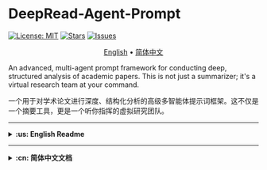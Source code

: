 # DeepRead-Agent-Prompt

[![License: MIT](https://img.shields.io/badge/License-MIT-yellow.svg)](https://opensource.org/licenses/MIT)
[![Stars](https://img.shields.io/github/stars/li4oya/DeepRead-Agent-Prompt?style=social)](https://github.com/li4oya/DeepRead-Agent-Prompt/stargazers)
[![Issues](https://img.shields.io/github/issues/li4oya/DeepRead-Agent-Prompt)](https://github.com/li4oya/DeepRead-Agent-Prompt/issues)

<p align="center">
  <a href="#-about-the-project">English</a> •
  <a href="#-关于项目">简体中文</a>
</p>

An advanced, multi-agent prompt framework for conducting deep, structured analysis of academic papers. This is not just a summarizer; it's a virtual research team at your command.

一个用于对学术论文进行深度、结构化分析的高级多智能体提示词框架。这不仅是一个摘要工具，更是一个听你指挥的虚拟研究团队。

---

<details>
<summary><strong>:us: English Readme</strong></summary>

## 🚀 About The Project

In the age of information overload, researchers and students are drowning in papers. Traditional "summarize this" prompts provide a superficial overview at best. They often miss the nuances of the methodology, the context of the research, and the true significance of the experimental results.

**DeepRead-Agent-Prompt** solves this problem by simulating a collaborative team of AI specialists. Each "agent" has a distinct role—from identifying core concepts to meticulously dissecting the methodology and experimental design. The result is a comprehensive, multi-faceted analysis that mirrors the depth you'd expect from a human expert group.

### ✨ Key Features

*   **🧠 Multi-Agent Simulation**: Deploys five specialized AI agents for a holistic analysis.
*   **🔬 In-Depth Methodological Breakdown**: Goes far beyond summarization to provide a step-by-step deconstruction of the paper's technical approach.
*   **📊 Structured Experimental Analysis**: Presents experimental results in a clear "Reason - Result - Figure" format for easy digestion.
*   **🧩 Context-Aware**: Analyzes the paper's background, core scientific questions, and its place within the broader research landscape.
*   **🤖 Model Agnostic**: Designed to work with any powerful Large Language Model (e.g., GPT-4o, Claude 3 Opus, Gemini 1.5).
*   **📖 Open & Transparent**: The entire prompt is open-source, allowing for community verification, customization, and improvement.

## 🤖 The Core Prompt

This is the engine that drives the analysis. It's designed to be a single, powerful prompt that you provide to your chosen LLM.

<details>
<summary><strong>Click to view the full Multi-Agent Prompt</strong></summary>

```
Task: In-depth Collaborative Analysis of an Academic Paper
Role Definitions
You will act as a Project Coordinator, responsible for dispatching five AI agents with different specialized abilities to collaboratively complete a comprehensive, in-depth analysis of a research paper. These five agents are:

1. Academic Keyword Extraction Expert
Responsibilities: Identify and extract the 3-5 most central academic domain keywords from the paper's content.

Key Focus: Ensure the accuracy and representativeness of the keywords by synthesizing information from the abstract, main text, and figures.

2. Research Background Analysis Expert
Responsibilities: Conduct a comprehensive analysis of the paper's research background and related work.

Key Focus:

Summarize the current state of the art, challenges, and development trends in the paper's field.

List and analyze related research works, including significant pioneering studies and the latest advancements.

Elucidate the importance, necessity, and innovative contributions of the current study.

Reference the introduction section and relevant data figures.

3. Problem Identification Expert
Responsibilities: Precisely identify and articulate the core scientific problem addressed in the paper.

Key Focus:

Clearly define the core problem the paper aims to solve.

Analyze the significance and research value of this problem.

Identify the limitations and shortcomings of existing methods.

Enhance understanding by referencing illustrative diagrams or comparative figures related to the problem.

4. Methodology Design Analysis Expert
Responsibilities: Provide a deep, step-by-step, multi-level analysis of the methodology proposed in the paper.

Detailed Work Requirements:

4.1 Overall Methodological Architecture Analysis
Overall Design Philosophy: Explain the core idea and design philosophy of the method.

Architectural Component Diagram: Based on the system architecture diagram, detail the functional role of each module.

Data Flow Analysis: Trace the path and transformation of data throughout the entire system.

Differentiation from Existing Methods: Highlight the innovative architectural features of this method.

4.2 Step-by-Step Breakdown of Key Procedures
Provide an in-depth analysis for each key step of the methodology:

Step X: [Step Name]

Objective and Role: What specific problem does this step address, and what is its function within the overall method?

Input-Output Definition: Clearly define the input data format and the resulting output of this step.

Core Algorithmic Mechanism:

Describe the working principle of the algorithm in detail.

Explain the meaning and computational logic of key mathematical formulas.

Analyze the time/space complexity of the algorithm (if mentioned).

Technical Implementation Details:

The specific computational process and processing steps.

The rationale behind key parameter settings and their impact.

Any special data processing techniques or optimization strategies.

Innovation Identification: How does this step improve upon traditional methods?

Corresponding Figure/Table Reference: Clearly cite relevant algorithm flowcharts, formula images, or illustrative diagrams.

4.3 In-depth Interpretation of Key Technologies
Core Algorithm Deep Dive:

The mathematical foundation and theoretical basis of the algorithm.

Analysis of theoretical properties such as convergence, stability, etc.

The scope of applicability and limitations of the algorithm.

Key Data Structures: Important data representation methods and storage strategies.

Optimization Strategy Analysis: Techniques for performance improvement, computational acceleration, etc.

Robustness Design: Mechanisms for handling edge cases and abnormal data.

4.4 Method Integration and Synergy
Inter-Module Interaction: The collaboration mechanisms between different components.

End-to-End Pipeline: The complete processing chain from raw input to final output.

Key Decision Points: Important branches and logical judgments during the method's execution.

5. Experiment Analysis Expert
Responsibilities: Systematically evaluate the paper's experimental design and results analysis.

Key Focus:

Describe the experimental setup in detail (datasets, evaluation metrics, baseline methods, hardware configuration, etc.).

Analyze each experiment in a standardized format, specifically including:

Rationale for Experimental Design: Explain why this experiment was designed and what hypothesis it aims to validate.

Experimental Results: Describe the quantitative and qualitative results in detail.

Corresponding Figures/Tables: Clearly identify the specific figure or table numbers and their content that support the experimental results.

Evaluate the sufficiency, scientific rigor, and persuasiveness of the experiments.

Input Materials
You will receive the following complete paper materials:

Paper Abstract: A summary of the core content.

Paper Main Text: The full text, thoroughly cleaned and pre-processed.

List of Image Resources: High-resolution image paths for each page of the paper, including figures, tables, formulas, algorithm flowcharts, and system architecture diagrams.

Execution Flow
Phase One: Task Distribution and Guidance
Distribute the paper materials (abstract, main text, image resources) to all five specialized agents.

Provide targeted instructions for each agent:

Guide the Keyword Extraction Expert to distill precise keywords using multi-dimensional information.

Guide the Research Background Analysis Expert to deeply investigate related work and the current state of the art.

Guide the Problem Identification Expert to accurately pinpoint the core problem and its significance.

Critically guide the Methodology Design Analysis Expert to leverage image resources for understanding complex technical details and to perform a step-by-step deep dive according to the detailed requirements in sections 4.1-4.4.

Critically guide the Experiment Analysis Expert to analyze the complete logic of each experiment following the standardized format.

Phase Two: Coordination and Integration
Collect and integrate the professional analysis results from all agents to form a structured, comprehensive report.

Final Deliverable
Generate a clearly structured and detailed comprehensive analysis report, strictly organized into the following five sections:

1. Core Keywords
3-5 of the most representative academic keywords.

A brief explanation for each keyword.

2. Research Background and Related Work
Current state and development trends of the research field.

A list of related research works and an analysis of their contributions.

The innovation and importance of the present study.

3. Core Scientific Problem
A clear definition of the problem to be solved.

The importance and challenges of the problem.

The limitations of existing methods.

4. Methodology Design Explained
4.1 Overall Methodological Architecture
Overall Design Philosophy: ...

Analysis of Architectural Components: (Reference Figure X)...

Data Flow: ...

Innovative Architectural Features: ...

4.2 Detailed Analysis of Key Steps
Step 1: [Specific Step Name]

Objective and Role: ...

Input and Output: ...

Core Algorithmic Mechanism:

Working Principle: ...

Interpretation of Mathematical Formulas: ...

Complexity Analysis: ...

Technical Implementation Details:

Specific Computational Process: ...

Parameter Settings: ...

Optimization Strategies: ...

Innovation: ...

Corresponding Figure/Table: Figure X shows...

[Repeat the above format for each key step]

4.3 In-depth Analysis of Core Technologies
4.3.1 Disciplinary Affiliation and Theoretical Foundations
Primary Academic Field: Clearly identify the core discipline to which the paper's method belongs (e.g., Machine Learning, Computer Vision, Natural Language Processing, Signal Processing, Statistics, Mathematical Optimization, Control Theory).

Interdisciplinary Identification: Identify any cross-disciplinary theories involved (e.g., Cognitive Science, Neuroscience, Information Theory, Graph Theory, Game Theory).

Theoretical Lineage:

Mathematical Foundations: Relevant theories from probability, linear algebra, calculus, statistics, topology, etc.

Algorithmic Theory: The theoretical origins of the employed algorithms (e.g., Deep Learning, Reinforcement Learning, Evolutionary Algorithms, Graph Algorithms, Optimization Theory).

Domain-Specific Theory: The core theoretical frameworks and fundamental assumptions of the professional field.

Methodological Genealogy: The method's position in the developmental history of its discipline, its evolutionary relationships, and its theoretical heritage.

4.3.2 Core Algorithm Deep Dive
The mathematical foundation and theoretical basis of the algorithm.

Analysis of theoretical properties such as convergence, stability, etc.

The scope of applicability and limitations of the algorithm.

4.3.3 Key Data Structures and Representations
Important data representation methods and storage strategies.

The theoretical advantages and computational efficiency of the chosen data structures.

4.3.4 Optimization Strategy Analysis
Techniques for performance improvement, computational acceleration, etc.

The theoretical basis and applicable conditions for the optimization strategies.

4.3.5 Robustness Design
Mechanisms for handling edge cases and abnormal data.

The theoretical basis and implementation methods for ensuring stability.

4.4 Method Integration Analysis
Module-Synergy Mechanism: ...

End-to-End Processing Pipeline: ...

Key Decision Logic: ...

5. Experiment Analysis
5.1 Experimental Setup
Dataset Description

Explanation of Evaluation Metrics

Introduction of Baseline Methods

Experimental Platform and Parameter Configuration

5.2 Detailed Experimental Analysis
For each experiment, analyze according to the following three dimensions:

Experiment X: [Experiment Name]

Rationale for Experimental Design: What hypothesis or question is this experiment designed to validate or answer?

Experimental Results: Detailed quantitative data and qualitative analysis.

Corresponding Figure/Table: Clearly label the figure/table number (e.g., Figure X, Table Y) that supports this result.

Quality Requirements
Professionalism: Ensure each section is completed by the corresponding domain expert.

Completeness: Make full use of the provided text and image information.

Accuracy: Pay special attention to the technical details in the methodology and experiment sections.

Depth: The methodology section must provide a step-by-step, in-depth technical analysis.

Standardization: The experiment analysis section must strictly follow the "Rationale-Results-Figure/Table" three-part structure.

Coherence: The report must be clearly structured with a logical flow.

Figure-Text Correlation: Ensure every technical point is clearly supported by and cites a relevant figure or table.

Please begin the in-depth collaborative analysis of the academic paper according to the requirements above.
```

</details>

## 🛠️ How to Use

1.  **Copy the Prompt**: Copy the entire core prompt from the section above.
2.  **Prepare Your Materials**:
    *   Convert your target paper (e.g., a PDF) into plain text.
    *   (Optional but Recommended) Note down critical diagrams or formulas with their figure numbers.
3.  **Engage the LLM**:
    *   Open a session with a powerful LLM (e.g., GPT-4o).
    *   Paste the **DeepRead-Agent-Prompt** as your first message.
    *   In the next message, provide the paper's text and any image information.
4.  **Receive the Analysis**: The LLM will generate a detailed, structured report.

## 💡 Example Output

Here is a condensed example of the output for the paper *"Respond to Change With Constancy: Instruction-Tuning With LLM for Non-I.I.D. Network Traffic Classification"*.

<details>
<summary><strong>Click to view example analysis</strong></summary>

Here is a comprehensive, in-depth analysis of the research paper, structured as a collaborative report from five specialized AI agents.

1. Core Keywords
Encrypted Traffic Classification: This is the primary task domain. The paper focuses on identifying the category (e.g., application, service, malware) of network traffic even when its content is encrypted and unreadable .

Out-of-Distribution (O.O.D.) Generalization: This is the core challenge the paper addresses. It refers to a model's ability to maintain high performance on test data that follows a different statistical distribution from the training data, a common issue in real-world networks due to factors like application updates and time shifts .

Large Language Models (LLMs): This is the core technology leveraged. The paper adapts the powerful generalization and reasoning capabilities of LLMs, which are typically used for text, to the non-textual domain of network traffic analysis .

Instruction Tuning: This is the key methodological paradigm. Instead of full-scale retraining, the paper uses a lightweight, two-stage tuning process where the LLM is guided with specific instructions to learn traffic graph structures and then adapt to the classification task, enhancing efficiency and O.O.D. performance .

2. Research Background and Related Work
Current State and Development Trends:
The field of network traffic classification is crucial for cybersecurity and network management . However, the widespread adoption of encryption has rendered traditional methods like deep packet inspection (DPI) obsolete . In response, research has shifted towards machine learning-based approaches that analyze content-agnostic data. These are broadly categorized into:

Statistical Feature-based Methods: Using classical machine learning on hand-crafted statistical features (e.g., packet sizes, timings) .

Deep Learning-based Methods: Using neural networks to automatically learn features from raw packet data or sequences .

Pre-training Methods: Applying models like BERT (e.g., ET-BERT) to traffic data to learn general representations, which has shown improved generalization .

Related Research Works and Analysis:
The paper situates its work in the context of several key advancements. Studies like FS-Net and Deeppacket pioneered the use of deep learning on raw traffic sequences. More recent works such as ET-BERT have demonstrated the power of pre-training transformers for this task, achieving strong generalization. Concurrently, methods like GraphDApp and the research on FRG features have highlighted the importance of modeling multi-flow interactions using graph structures to capture more robust patterns.

Innovation and Importance of the Present Study:
The primary innovation of this paper is the novel integration of Large Language Models (LLMs) with a graph-based traffic representation through a self-supervised instruction tuning paradigm. While previous works have struggled with the Independent and Identically Distributed (I.I.D.) assumption , their performance degrades significantly under real-world Out-of-Distribution (O.O.D.) conditions where traffic patterns constantly shift . This study addresses this critical gap by:

Focusing explicitly on O.O.D. generalization, a more realistic and challenging problem.

Leveraging the emergent reasoning and generalization capabilities of LLMs, which have been largely unexplored for this specific problem .

Proposing an efficient instruction-tuning framework (ETooL) that avoids costly retraining, a major limitation of traditional O.O.D. solutions .

Introducing NETD, the first traffic dataset designed specifically to support research on dynamic and controllable distributional shifts .

3. Core Scientific Problem
Problem Definition:
The core scientific problem is the significant performance degradation of encrypted traffic classification models when faced with Out-of-Distribution (O.O.D.) data. This occurs when the statistical distribution of the network traffic changes between the training phase and the deployment (testing) phase, a phenomenon known as "distribution drift" .

Importance and Challenges:
In real-world network environments, distribution drift is inevitable and frequent, caused by factors such as:

Application version updates .

Changes in user behavior over time .

Evolution of network infrastructure and protocols.
This makes models trained under the conventional I.I.D. assumption fragile and unreliable in practice . The challenge is to build a classifier that is robust to these changes and can generalize its knowledge to new, unseen traffic patterns without needing constant access to new labeled data.

Limitations of Existing Methods:
Existing approaches are inadequate for two main reasons :

Feature Instability: Features extracted from single packets or single flows are often not stable enough to withstand distributional shifts .

Insufficient Generalization: Models are typically designed to minimize empirical error on the training distribution and fail to generalize when this distribution changes. The common solution—periodically retraining the model on newly labeled data—is expensive, time-consuming, and labor-intensive, as illustrated in Figure 1(a) .

Figure 1 from the paper starkly contrasts the traditional, reactive "Re-Label, Re-Train" cycle with the proposed proactive "Instruction-Tuning" approach, which aims for inherent generalization.

4. Methodology Design Explained
4.1 Overall Methodological Architecture
Overall Design Philosophy:
The core idea of the ETooL framework is to "Respond to Change With Constancy" . It achieves this by learning robust, generic interaction patterns from multi-flow traffic structures and aligning this structural knowledge with the powerful generalization capabilities of an LLM. Instead of learning brittle single-flow patterns, it learns the underlying "grammar" of flow interactions, which is more stable across distributions. The model is then adapted to specific tasks via lightweight instruction tuning, avoiding costly retraining.

Analysis of Architectural Components (Reference Figure 2):
The ETooL framework, shown in Figure 2, consists of three core, sequential components:

Traffic2Graph: This initial module preprocesses raw traffic (PCAP traces) into a structured graph representation. It acts as the "eyes" of the system, transforming unstructured network data into a format that captures multi-flow relationships .

Graph Structural Instruction Tuning: This is the first tuning phase. Its purpose is to teach the LLM to understand the "language" of traffic graphs. It aligns the graph's structural information with the LLM's natural language space using a self-supervised task, injecting domain knowledge without requiring classification labels .

Traffic-Task Instruction Tuning: This is the second and final tuning phase. It adapts the structurally-aware LLM to the specific downstream task of traffic classification. It fine-tunes the model to map the learned graph representations to the correct traffic categories .

Data Flow:
Raw PCAP traffic is first split into session flows. The Traffic2Graph module extracts features (datagrams, packet sizes) and constructs a Traffic Relation Graph (TRG). This graph, along with natural language instructions, is fed into the first tuning stage, Graph Structural Instruction Tuning, which aligns the graph and text modalities. The resulting model, now possessing an understanding of traffic structure, proceeds to the Traffic-Task Instruction Tuning stage. Here, it is fine-tuned on labeled data to perform the final classification task. During inference, the model takes a traffic graph and outputs a classification label.

Innovative Architectural Features:
The key innovation is the two-stage, parameter-frozen instruction tuning process. Unlike traditional fine-tuning, the vast majority of the LLM's parameters remain frozen. Only a small, lightweight projection layer is trained . This makes the process highly efficient and prevents the catastrophic forgetting of knowledge learned during pre-training, which is crucial for generalization.

4.2 Detailed Analysis of Key Steps
Step 1: Traffic2Graph Construction

Objective and Role: To create a discriminative and robust traffic representation by modeling the interaction patterns between multiple network flows. This step transforms raw traffic into a Traffic Relation Graph (TRG) that is less susceptible to single-flow variations and distribution shifts .

Input and Output:

Input: A sequence of network flows from a raw PCAP trace .

Output: A traffic relation graph G=(V,E), where nodes V represent individual flows and edges E represent their relationships .

Core Algorithmic Mechanism:

Working Principle: The process has two sub-steps:

Flow Extractor: For each flow, it extracts key features: the first 128 bytes of the datagram sequence and the directed packet size sequence (+ for client-to-server, - for server-to-client) .

Flow2Graph: It constructs the graph based on two types of relationships between flows: bursting (flows established within a small time threshold, γ) and adjacency (connecting consecutive BURST structures) .

Technical Implementation Details: The construction process is detailed in Algorithm 1 . Flows are first sorted by their start time. They are then grouped into BURSTs if their start times are within the threshold γ. Edges are created between concurrent flows within the same BURST (burst edges) and between the last flow of one BURST and the first/last flows of the next (adjacency edges) .

Innovation: This step moves beyond single-flow analysis to explicitly model multi-flow collaborations (BURSTs), capturing a higher-level, more stable representation of application behavior.

Corresponding Figure/Table: Figure 2 (left panel) illustrates the entire Traffic2Graph process, from PCAP to the final graph. Algorithm 1 provides the precise construction logic.

Step 2: Graph Structural Instruction Tuning

Objective and Role: To enable the LLM to understand and interpret the traffic graph structure created in Step 1. This self-supervised phase injects essential domain knowledge about traffic flow topology into the LLM before it attempts any classification task .

Input and Output:

Input: The unlabeled TRG and the raw flow features associated with its nodes.

Output: An LLM whose representations are aligned with the traffic graph's structural information.

Core Algorithmic Mechanism:

Working Principle: This step uses a specially designed self-supervised task called BURST Graph Matching . The model is given a traffic graph structure and a disordered set of the corresponding flow features. Its task is to reorder the features correctly by understanding the topological relationships between the graph nodes .

Interpretation of Mathematical Formulas: Before the matching task, a Traffic Graph Encoding Alignment module aligns the representations from a graph encoder (H) and a flow feature encoder (N) using contrastive learning. Formulas (3) and (4) define the cross-entropy loss function used to pull the representations of matching graph structures and flow features together in the embedding space.

Technical Implementation Details: The parameters of the LLM and the graph encoder are kept frozen. Only a lightweight projection layer is trained to map the graph encodings into the LLM's input space . This makes the tuning process extremely efficient in terms of computation and memory.

Innovation: This is a novel application of self-supervised instruction tuning to the network traffic domain. It cleverly forces the LLM to learn the structural semantics of traffic graphs without needing any expensive labeled data.

Corresponding Figure/Table: Figure 2 (middle panel) provides a high-level illustration of this stage, showing the graph structure and flow features being fed to ETooL for the BURST Graph Matching task.

Step 3: Traffic-Task Instruction Tuning

Objective and Role: To adapt the structurally-aware LLM from Step 2 to the final, supervised task of out-of-distribution encrypted traffic classification .

Input and Output:

Input: Labeled training data, consisting of traffic graphs (X) and their corresponding class labels (y) .

Output: The final ETooL model, fine-tuned to predict traffic labels.

Core Algorithmic Mechanism:

Working Principle: The model is fine-tuned using a standard supervised learning objective (e.g., cross-entropy loss). The instruction template now includes the traffic graph information and a prompt asking for the traffic category.

Interpretation of Mathematical Formulas: Formula (5), y=ETooL(X∣(θ;ϕ)), represents the final inference process where the model predicts the label y given the input traffic graph X and its tuned parameters .

Technical Implementation Details: Crucially, this phase also keeps the full LLM backbone and the graph encoder frozen. It only updates the structure-aware projector inherited from Step 2 and a new, lightweight task-specific classification head . This maintains the efficiency and generalization benefits.

Innovation: The continued use of a parameter-efficient tuning strategy for the downstream task ensures that the model adapts to the new task without compromising the robust, general knowledge learned in the previous stages.

Corresponding Figure/Table: Figure 2 (right panel) depicts this final tuning stage, where the model learns from source distribution data and is then used for inference on data with distribution shifts (e.g., version or time shifts).

4.3 In-depth Analysis of Core Technologies
4.3.1 Disciplinary Affiliation and Theoretical Foundations

Primary Academic Field: Machine Learning, specifically Deep Learning for Network Security.

Interdisciplinary Identification: The methodology integrates concepts from Natural Language Processing (Large Language Models, Instruction Tuning), Graph Theory (Graph Neural Networks, graph construction), and Computer Networks (traffic analysis).

Theoretical Lineage:

Mathematical Foundations: The work relies on principles from linear algebra (vector representations), probability and statistics (distribution shift), and optimization (gradient descent for tuning).

Algorithmic Theory: The core is built upon the Transformer architecture (the foundation of LLMs and ET-BERT), Graph Neural Networks (for encoding graph structures), and Contrastive Learning (for multi-modal alignment).

Methodological Genealogy: ETooL evolves from the lineage of pre-training models like BERT. It represents a shift from general pre-training on token sequences (like ET-BERT) to a more sophisticated, structured, and efficient adaptation method (instruction tuning) that explicitly incorporates domain-specific structural knowledge (traffic graphs).

4.3.2-4.3.5 Core Technologies Deep Dive

Core Algorithm (Instruction Tuning on LLM): The use of Vicuna-7B-v1.5 , an advanced LLM, provides powerful baseline capabilities in pattern recognition and reasoning. The core innovation, parameter-efficient instruction tuning, is critical. By freezing the majority of parameters, it prevents "catastrophic forgetting" and allows the model to leverage its vast pre-trained knowledge to generalize to the new, non-textual traffic domain. This is theoretically more robust against overfitting on small datasets compared to full fine-tuning.

Key Data Structures (Traffic Relation Graph): The TRG is a crucial data structure. By abstracting traffic into nodes (flows) and edges (temporal/concurrency relationships), it transforms a time-series problem into a structural one. This representation is inherently more robust to minor variations in packet timings or sizes within a single flow, as it emphasizes the higher-level interaction architecture.

Optimization Strategy (Two-Stage Parameter-Frozen Tuning): This strategy provides significant computational advantages. As shown in the efficiency experiments (RQ4), full-parameter tuning is infeasible due to memory constraints (OOM errors) . The freezing strategy reduces tunable parameters by over 50x, making the approach practical on modern hardware and drastically cutting training time .

Robustness Design: The model's robustness to O.O.D. scenarios is not an add-on but the central design goal. It is achieved by learning from the more invariant multi-flow interaction patterns captured in the TRG, rather than the more volatile single-flow features. The LLM's reasoning ability then allows it to infer these patterns even when the surface-level features have shifted.

4.4 Method Integration Analysis
Module-Synergy Mechanism: The three modules work in a tightly-coupled pipeline. Traffic2Graph provides the structured data. Graph Structural Tuning acts as a bridge, translating this structure into a format the LLM can comprehend. Traffic-Task Tuning then leverages this understanding for the final objective. The synergy is critical: without the graph representation, the LLM would lack robust input; without the structural tuning, the LLM wouldn't understand the graph's semantics.

End-to-End Processing Pipeline: From a raw PCAP file, the system automatically extracts flows, builds a graph, aligns representations, and performs classification, forming a complete end-to-end pipeline for traffic analysis.

Key Decision Logic: The core "decision" is made during the BURST Graph Matching task, where the model is forced to correlate structural topology with flow features. This foundational understanding enables it to make more robust classification decisions later, even under distribution shift.

5. Experiment Analysis
5.1 Experimental Setup
Dataset Description: The experiments use multiple datasets to ensure a comprehensive evaluation:

APP53 [41]: Used for both I.I.D. and O.O.D. scenarios. The O.O.D. settings involve classifying across different application versions (EAC⇒V) and different time periods (EAC⇒T) .

ISCX-Botnet [27]: Used for a challenging O.O.D. malicious traffic classification task, where the test set contains botnet types not seen during training (MSC⇒T) .

NETD: A novel dataset constructed by the authors to test generalization under dynamically adjustable and controllable distribution shifts .

Explanation of Evaluation Metrics: Standard classification metrics are used: Accuracy, Precision (PR), Recall (RC), and F1-Score (F1). The Macro Average is used for multi-class tasks to prevent bias from class imbalance .

Introduction of Baseline Methods: A comprehensive set of 7 state-of-the-art methods are used for comparison, spanning statistical (AppScanner, CUMUL), deep learning (DF, FS-Net, GraphDApp), and pre-training (PERT, ET-BERT) approaches .

Experimental Platform and Parameter Configuration: The model is based on Vicuna-7B-v1.5 and trained on NVIDIA Tesla A800 GPUs (80 GB). Key hyperparameters include a learning rate of 2×10 
−3
  and a BURST time threshold of 1s .

5.2 Detailed Experimental Analysis
Experiment 1: Overall Performance Comparison (RQ1)

Rationale for Experimental Design: To answer the primary research question: How does ETooL perform against state-of-the-art methods in both standard I.I.D. (supervised) and more realistic O.O.D. (zero-shot) traffic classification settings?

Experimental Results: ETooL consistently and significantly outperforms all baseline methods across all tasks.

I.I.D. Scenarios: On APP53, ETooL achieves F1 scores of 93.19% and 92.11%, representing improvements of 6.62% and 4.19% over the best baseline (ET-BERT) . This shows its superior feature learning even in ideal conditions.

O.O.D. Scenarios: The superiority is even more pronounced here. On the APP53 time-shift task, the F1-score of a strong baseline like ET-BERT drops from 86.57% to 56.71%. In contrast, ETooL's score only drops from 93.19% to 74.88%, demonstrating far greater robustness . On the challenging ISCX-Botnet task, ETooL achieves a 95.03% F1 score, a 9.16% improvement over the best baseline .

Corresponding Figure/Table: Table IV details the performance on all APP53 tasks. Table V details the performance on the ISCX-Botnet tasks.

Experiment 2: Ablation Study (RQ2)

Rationale for Experimental Design: To dissect the ETooL framework and quantify the contribution of its individual components (input features, graph structure, LLM) to the overall performance.

Experimental Results: Every component is shown to be crucial.

Removing raw datagrams or packet lengths leads to performance drops of 4.02% and 2.44% in F1-score, respectively, showing both contribute but datagrams are more impactful .

Removing the Graph Structural Tuning phase causes the most catastrophic performance drop, with an average F1 reduction of 22.13%. This proves that teaching the LLM to understand the traffic graph is the most critical part of the methodology .

Replacing the LLM with a standard Graph Transformer (w/o Large Language Model) results in a 12.84% average F1 drop, highlighting that the LLM's inherent reasoning and generalization capabilities are vital for mitigating misclassification under distribution shifts .

Corresponding Figure/Table: Table VI presents the detailed results of the ablation study across five different tasks.

Experiment 3: Generalization Ability on Dynamic Datasets (RQ3)

Rationale for Experimental Design: To evaluate the model's robustness in a more controlled and challenging setting using the newly proposed NETD dataset, which allows for varying degrees and types of distribution shifts.

Experimental Results: ETooL demonstrates superior generalization across all four variants of the NETD dataset. While methods like ET-BERT perform comparably in the I.I.D. setting (the folded line), their performance drops significantly under the Non-I.I.D. conditions. ETooL consistently maintains the highest F1-score, proving its ability to handle both proportional and compositional data biases effectively .

Corresponding Figure/Table: Figure 4 visually compares the performance of all methods on the four NETD datasets, clearly showing ETooL's superior and more stable performance in O.O.D. scenarios.

Experiment 4: Model Efficiency Study (RQ4)

Rationale for Experimental Design: To assess the practicality of the proposed instruction tuning framework in terms of training time, memory usage, and computational load.

Experimental Results: The parameter-freezing strategy is essential for efficiency. Attempting to tune all LLM parameters results in Out of Memory (OOM) errors. The proposed freeze-tuning approach reduces the number of trainable parameters by a factor of more than 50, enabling training on available hardware and significantly cutting down training time (e.g., from OOM to 1h 38min for the traffic task) . While inference latency is too high for real-time line-rate detection, it is practical for offline analysis or human-in-the-loop assisted decision-making .

Corresponding Figure/Table: Table VII provides a clear quantitative comparison of the "tuning" vs. "freeze" strategies across training time, tunable parameters, GPU memory, and FLOPS.

Experiment 5: Hyper-parameter Analysis (RQ5)

Rationale for Experimental Design: To investigate the sensitivity of the model's performance to key hyper-parameter choices, namely the BURST time threshold and the learning rate.

Experimental Results: The model's performance is sensitive to these parameters, but stable within a reasonable range. A BURST time threshold of approximately 1 second yields the best results, balancing the need to group related flows without incorrectly merging unrelated ones . The optimal learning rate was found to be 2×10 
−3
 , avoiding the instability of a high rate and the slow convergence of a low rate .

Corresponding Figure/Table: Figure 5 plots the F1-score against different values for the BURST Time Threshold (a) and Learning Rate (b), visually demonstrating the optimal ranges.

</details>

## 🤝 Contributing

Contributions are greatly appreciated. Please feel free to fork the repo, create a pull request, or open an issue.

## 🌟 Future Vision & The DeepRead Bot

The `DeepRead-Agent-Prompt` is a powerful foundation. The future vision is to evolve this into a more robust and accessible tool.

**For a more convenient, one-click experience, we are developing the DeepRead Bot.** This bot will offer features like direct PDF/URL upload, interactive analysis, and knowledge base integration.

Stay tuned for updates! Your support for this open-source project helps accelerate the development of these advanced features.

## 📜 License

Distributed under the MIT License. See `LICENSE` for more information.

## 📧 Contact

Project Link: [https://github.com/li4oya/DeepRead-Agent-Prompt](https://github.com/li4oya/DeepRead-Agent-Prompt)

</details>

---

<details>
<summary><strong>:cn: 简体中文文档</strong></summary>

## 🚀 关于项目

在信息爆炸的时代，研究人员和学生正被海量的论文所淹没。传统的“总结一下”这类提示词最多只能提供肤浅的概览，往往会忽略方法论的细微差别、研究的背景以及实验结果的真正意义。

**DeepRead-Agent-Prompt** 通过模拟一个由AI专家组成的协作团队来解决这个问题。每个“智能体”都有明确的分工——从识别核心概念到一丝不苟地剖析方法论和实验设计。最终产出的是一份全面、多维度的分析报告，其深度足以媲美人类专家团队的水平。

### ✨ 核心特性

*   **🧠 多智能体模拟**：调度五个专业的AI智能体，进行全面的协同分析。
*   **🔬 深度方法剖析**：远超普通摘要，对论文的技术方案进行逐步骤的解构。
*   **📊 结构化实验分析**：以清晰的“理由-结果-图表”格式呈现实验结果，易于理解。
*   **🧩 上下文感知**：分析论文的研究背景、核心科学问题及其在更广阔研究领域中的位置。
*   **🤖 模型无关**：旨在与任何强大的大型语言模型（如 GPT-4o, Claude 4, Gemini 2.5）协同工作。
*   **📖 开放透明**：整个提示词完全开源，允许社区验证、定制和改进。

## 🤖 核心提示词

这是驱动整个分析过程的引擎。它被设计成一个单一、强大的提示词，您可以直接提供给您选用的大语言模型。

<details>
<summary><strong>点击查看完整的多智能体提示词</strong></summary>

```
# 任务：学术论文深度协同分析
## 角色定义

你将扮演一个**项目协调员**的角色，负责调度五个具有不同专业能力的AI智能体来协同完成一项综合性的论文深度分析任务。这五个智能体分别是：

### 1. 学术关键词提取专家

- **职责**：从论文内容中识别并提取3-5个最核心的学术领域关键词
- **工作重点**：结合摘要、正文和图表内容，确保关键词的准确性和代表性

### 2. 研究背景分析专家

- **职责**：全面分析论文的研究背景和相关工作
- **工作重点**：
    - 总结论文所处领域的研究现状、面临的挑战和发展趋势
    - **列出并分析相关研究工作**，包括重要的先驱性研究和最新进展
    - 阐述本研究的重要性、必要性和创新性贡献
    - 参考引言部分和相关数据图表

### 3. 问题识别专家

- **职责**：精确识别和阐述论文的核心科学问题
- **工作重点**：
    - 清晰定义论文旨在解决的核心问题
    - 分析该问题的重要性和研究价值
    - 识别现有方法的局限性和不足
    - 结合问题示例图或对比图增强理解

### 4. 方法设计分析专家

- **职责**：深度解析论文提出的方法论，提供**逐步骤、多层次**的技术方案剖析
- **详细工作要求**：

#### 4.1 方法总体架构分析

- **整体设计理念**：阐述方法的核心思想和设计哲学
- **架构组件图解**：结合系统架构图，详细说明每个模块的功能定位
- **数据流向分析**：追踪数据在整个系统中的传递路径和变换过程
- **与现有方法的差异**：突出本方法的创新架构特点

#### 4.2 关键步骤逐一解析

**对方法的每个关键步骤进行深度剖析**：

**步骤X：[步骤名称]**

- **目标与作用**：该步骤要解决什么具体问题，在整体方法中的作用
- **输入输出定义**：明确该步骤的输入数据格式和输出结果
- **核心算法机制**：
    - 详细描述算法的工作原理
    - 解释关键数学公式的含义和计算逻辑
    - 分析算法的时间/空间复杂度（如果提及）
- **技术实现细节**：
    - 具体的计算流程和处理步骤
    - 关键参数的设置依据和影响
    - 特殊的数据处理技巧或优化策略
- **创新点识别**：该步骤相比传统方法的改进之处
- **对应图表引用**：明确指出相关的算法流程图、公式图片或示例图

#### 4.3 关键技术深度解读

- **核心算法详解**：
    - 算法的数学基础和理论依据
    - 算法收敛性、稳定性等理论性质分析
    - 算法的适用范围和局限性
- **关键数据结构**：重要的数据表示方法和存储策略
- **优化策略分析**：性能提升、计算加速等优化手段
- **鲁棒性设计**：处理边界情况和异常数据的机制

#### 4.4 方法集成与协同

- **模块间交互**：不同组件之间的协作机制
- **端到端流程**：从原始输入到最终输出的完整处理链路
- **关键决策点**：方法执行过程中的重要分支和判断逻辑

### 5. 实验分析专家

- **职责**：系统性评估论文的实验设计和结果分析
- **工作重点**：
    - 详细描述**实验环境设置**（数据集、评估指标、基线方法、硬件配置等）
    - **按照规范化格式分析每个实验**，具体包括：
        - **实验设计的理由**：解释为什么要设计这个实验，要验证什么假设
        - **实验结果**：详细描述实验的定量和定性结果
        - **对应图表**：明确指出支撑该实验结果的具体图表编号和内容
    - 评估实验的充分性、科学性和说服力

## 输入材料

你将接收以下完整的论文材料：

- **论文摘要**：核心内容概述
- **论文正文**：经过深度清洗和预处理的全文文本
- **图片资源列表**：包含论文每一页的高清图片路径，涵盖图表、公式、算法流程图和系统架构图

## 执行流程

### 阶段一：任务分发与指导

1. 将论文材料（摘要、正文、图片资源）分发给所有五个专业智能体
2. 为每个智能体提供针对性的工作指导：
    - 指导**关键词提取专家**结合多维度信息提炼精准关键词
    - 指导**研究背景分析专家**深入挖掘相关工作和研究现状
    - 指导**问题识别专家**准确定位核心问题及其重要性
    - 重点指导**方法设计分析专家**利用图片资源理解复杂技术细节，按照4.1-4.4的详细要求进行逐步骤深度解析
    - 重点指导**实验分析专家**按照标准化格式解析每个实验的完整逻辑

### 阶段二：协调与整合

收集并整合所有智能体的专业分析结果，形成结构化的综合报告

## 最终交付物

生成一份**结构清晰、内容详实**的综合分析报告，严格按照以下五个部分组织：

### 1. 核心关键词

- 3-5个最具代表性的学术关键词
- 每个关键词的简要说明

### 2. 研究背景与相关工作

- 研究领域现状和发展趋势
- **相关研究工作列表及其贡献分析**
- 本研究的创新性和重要性

### 3. 核心科学问题

- 待解决问题的清晰定义
- 问题的重要性和挑战性
- 现有方法的局限性

### 4. 方法设计详解

#### 4.1 方法总体架构

- 整体设计理念：...
- 架构组件分析：（参考图X）...
- 数据流向：...
- 创新架构特点：...

#### 4.2 关键步骤详细解析

**步骤1：[具体步骤名称]**
• 目标与作用：...
• 输入输出：...
• 核心算法机制：

- 工作原理：...
- 数学公式解读：...
- 复杂度分析：...  

    • 技术实现细节：
- 具体计算流程：...
- 参数设置：...
- 优化策略：...  

    • 创新点：...  

    • 对应图表：图X显示了...

**[对每个关键步骤重复上述格式]**

#### 4.3 核心技术深度分析

##### 4.3.1 学科归属与理论基础

- **主要学科领域**：明确识别论文方法所属的核心学科（如机器学习、计算机视觉、自然语言处理、信号处理、统计学、数学优化、控制论等）
- **交叉学科识别**：识别涉及的跨学科理论（如认知科学、神经科学、信息论、图论、博弈论等）
- **理论基础脉络**：
    - 数学基础：相关的概率论、线性代数、微积分、统计学、拓扑学等数学理论
    - 算法理论：所采用算法的理论来源（如深度学习、强化学习、进化算法、图算法、优化理论等）
    - 领域特定理论：专业领域的核心理论框架和基础假设
- **方法学谱系**：该方法在相应学科发展史中的位置、演进关系和理论传承

##### 4.3.2 核心算法详解

- 算法的数学基础和理论依据
- 算法收敛性、稳定性等理论性质分析
- 算法的适用范围和局限性

##### 4.3.3 关键数据结构与表示

- 重要的数据表示方法和存储策略
- 数据结构选择的理论优势和计算效率

##### 4.3.4 优化策略分析

- 性能提升、计算加速等优化手段
- 优化策略的理论基础和适用条件

##### 4.3.5 鲁棒性设计

- 处理边界情况和异常数据的机制
- 稳定性保证的理论依据和实现方法

#### 4.4 方法集成分析

- 模块协同机制：...
- 端到端处理流程：...
- 关键决策逻辑：...

### 5. 实验分析

#### 5.1 实验环境设置

- **数据集描述**
- **评估指标说明**
- **基线方法介绍**
- **实验平台和参数配置**

#### 5.2 实验详细分析

**针对每个实验，按以下三个维度进行分析**：

**实验X：[实验名称]**

- **实验设计的理由**：该实验旨在验证什么假设或回答什么问题
- **实验结果**：详细的定量数据和定性分析结果
- **对应图表**：明确标注支撑该结果的图表编号（如图X、表Y等）

## 质量要求

- **专业性**：确保每部分都由相应领域专家完成
- **完整性**：充分利用提供的文本和图片信息
- **准确性**：特别注重方法论和实验部分的技术细节解读
- **深度性**：方法设计部分必须提供逐步骤的深度技术剖析
- **规范性**：实验分析部分严格按照"理由-结果-图表"的三段式结构
- **条理性**：报告结构清晰，逻辑连贯
- **图表关联性**：确保每个技术要点都有明确的图表支撑和引用

---

**请按照上述要求，开始执行学术论文的深度协同分析任务。**
```

</details>

## 🛠️ 如何使用

1.  **复制提示词**: 复制上方区域内的完整核心提示词。
2.  **准备材料**:
    *   将你的目标论文（例如 PDF 文件）转换为纯文本(若对话网站已经有很好的对PDF的处理，可以直接丢PDF)。
    *   （可选但推荐）如果论文中有关键的图表或公式，请记下它们的编号。
3.  **与大模型交互**:
    *   在你选用的大模型（如 Gemini pro 2.5）的对话界面中。
    *   将 **DeepRead-Agent-Prompt** 作为你的第一条消息粘贴并发送。
    *   在下一条消息中，提供论文的文本和图表信息。
4.  **接收分析报告**: 大模型将遵循多智能体框架，生成一份详细、结构化的报告。

## 💡 输出示例

以下是针对论文 *《Respond to Change With Constancy: Instruction-Tuning With LLM for Non-I.I.D.Network Traffic Classification》* 生成的分析报告精简示例。

<details>
<summary><strong>点击查看分析示例</strong></summary>

### **综合分析报告**

**论文题目：**Respond to Change With Constancy: Instruction-Tuning With LLM for Non-I.I.D.Network Traffic Classification

---

### **1. 核心关键词**

由**学术关键词提取专家**分析摘要、引言和结论后，提炼出以下核心关键词：

- **Encrypted Traffic Classification (加密流量分类):**本研究的核心任务，即在无法访问流量明文内容的情况下，识别和分类网络流量的来源（如具体应用或服务）。这是网络安全和管理的基础技术。
- **Out-of-Distribution (O.O.D.) Generalization (分布外泛化):**论文旨在解决的核心挑战。指模型在面对与训练数据分布不一致（即Non-I.I.D.）的测试数据时，仍能保持高性能的能力。现实网络中，应用更新、时间变化等因素都会导致数据分布漂移。
- **Large Language Models (LLM, 大语言模型):**本研究采用的核心技术。利用LLM强大的知识储备、推理和泛化能力，作为解决O.O.D.问题的新范式。
- **Instruction Tuning (指令微调):**实现LLM与流量分析任务对齐的关键方法。通过设计特定格式的指令来引导预训练的LLM适应新领域的任务，从而在少量甚至零样本的情况下实现有效的知识迁移和泛化。

---

### **2. 研究背景与相关工作**

由**研究背景分析专家**基于引言和相关工作部分，进行深度梳理：

- **研究领域现状和发展趋势:**
    - **现状：**随着网络流量全面加密成为常态，传统的深度包检测（DPI）技术逐渐失效。现有加密流量分析方法主要分为三类：基于统计特征的方法、基于原始流量特征的方法和基于原始报文的方法。
    - **挑战：**这些方法大多基于一个脆弱的假设：训练和测试数据是独立同分布（I.I.D.）的。然而，在真实的网络环境中，应用版本更新、用户行为变化等因素导致流量的概率分布持续漂移（即O.O.D.问题），使得模型性能急剧下降。传统应对策略（如周期性重训练）成本高昂，且面临“灾难性遗忘”问题。
    - **发展趋势：**预训练技术（如ET-BERT）在流量分析领域展现了良好的泛化潜力，但未能完全解决O.O.D.挑战。与此同时，大语言模型（LLM）因其强大的跨领域泛化能力和对指令的理解能力，被视为解决复杂领域适应性问题的新兴力量。将LLM通过指令微调范式应用于特定领域成为前沿趋势。
- **相关研究工作列表及其贡献分析:**
    - 统计特征方法 (如CUMUL, AppScanner): 依赖专家手动设计统计特征（如包大小），虽然能处理加密流量，但难以适应快速变化的应用和网络环境。
    - 深度学习方法 (如FS-Net, Deeppacket, GraphDApp): 能够自动从原始流量中提取特征，但严重依赖大规模有监督数据，且同样受限于I.I.D.假设。
    - 预训练方法 (如PERT, ET-BERT): 通过自监督学习从未标注数据中学习通用流量表示，提升了模型的泛化能力，但未专门针对O.O.D.问题进行设计。
- **本研究的创新性和重要性:**
    - **创新性：**首次提出一个名为ETooL的流量图谱指令微调框架，将流量的结构化知识（多流交互图）与LLM的泛化能力相结合，以应对O.O.D.加密流量分类问题。此外，还构建了一个支持动态分布调整的新数据集NETD，填补了该领域研究资源的空白。
    - **重要性：**本研究为解决现实世界中动态、变化的加密流量分析难题提供了一种全新的、更具鲁棒性的解决方案。它摆脱了对持续重训练的依赖，通过“以不变应万变”的思路，让模型学习流量中更本质、更稳定的交互模式，对提升网络安全防御系统的自适应能力具有重要意义。

---

### **3. 核心科学问题**

由**问题识别专家**精确提炼论文解决的核心问题：

- **待解决问题的清晰定义:**如何构建一个加密流量分类模型，使其在面对由应用更新、时间推移等因素引起的网络流量分布漂移（Out-of-Distribution）时，能够在无需重训练的情况下，依然保持高准确率和强大的泛化能力？
- **问题的重要性和挑战性:**
    - **重要性:**现实世界的网络流量本质上是动态和非平稳的（Non-I.I.D.）。依赖I.I.D.假设的模型在实际部署中性能会严重下降，这对于网络攻击检测、服务质量保障等关键安全任务是致命的。
    - **挑战性:** 主要挑战在于两点：(1) **特征不稳定性(Feature Instability):**单一数据流的特征在分布变化时非常脆弱。(2) **泛化能力不足(Insufficient Generalization):**现有模型旨在拟合特定的训练分布，缺乏向未知分布迁移的能力。
- **现有方法的局限性:**
    - 现有方法通常依赖不稳定的单流特征，并且为特定分布设计，泛化能力差。
    - 最直接的解决方案——周期性地用新标注数据重训练模型，不仅消耗大量时间和人力，还会在适应新分布的同时忘记旧分布的知识。
    - 图1(a) 直观地展示了传统方法在面对分布漂移时的“遗忘”困境。

---

### **4. 方法设计详解**

由**方法设计分析专家**进行深度、逐步骤的技术剖析：

#### **4.1 方法总体架构**

- **整体设计理念：**核心思想是学习流量中比单流特征更稳定、更通用的“多流交互关联模式”，并利用大语言模型（LLM）卓越的推理和泛化能力，通过指令微调使其理解这些模式，从而在分布变化时也能做出准确分类，实现“以不变（稳定的交互模式）应万变（动态的流量分布）”。
- 架构组件分析（参考图2）: ETooL框架包含三个核心组件，并通过一个两阶段微调流程实现：

    ![](https://secure2.wostatic.cn/static/MTwNybn5MfR2gNtga9sZP/image.png?auth_key=1760083772-7uh4fzWv2Z62E2aTT7ZCJ6-0-e8125bc54e69859d32b6dcc23658da4b)

    1. **Traffic2Graph:**流量到图的转换模块。负责将原始网络流量（PCAP Trace）预处理并构建成一个能表示多流交互关系的“流量关系图”（Traffic Relation Graph, TRG）。
    2. **Graph Structural Instruction Tuning:**图结构指令微调阶段。这是一个自监督学习阶段，旨在让LLM理解TRG的拓扑结构和节点特征。它包含“流量图编码对齐”和“BURST图匹配”两个子任务。
    3. **Traffic-Task Instruction Tuning:**流量任务指令微调阶段。在LLM具备图理解能力后，此阶段使用少量有标签数据，通过特定任务指令，将模型的能力聚焦到最终的流量分类任务上。
- **数据流向:** 整个流程如**图2**所示：原始PCAP包 → 拆分为会话流 → 提取每个流的特征序列 → **(Traffic2Graph)** 构建流量关系图TRG → **(Graph Structural Instruction Tuning)** 通过自监督任务让ETooL模型理解图结构 → **(Traffic-Task Instruction Tuning)**针对具体分类任务进行微调 → 输出最终的流量类别。
- **创新架构特点:**最大的创新在于设计了一个两阶段的指令微调范式，它巧妙地将结构化数据（流量图）的领域知识注入到为文本设计的LLM中，专门用于解决网络流量领域的O.O.D.问题。

根据您提供的论文，ETooL模型是一个专为解决**非独立同分布（Non-I.I.D.）**场景下的加密网络流量分类问题而设计的创新框架。它的全称是 **E**ncrypted **T**raffic **O**ut-**o**f-Distribution **I**nstruction **T**uning with **L**LM（基于LLM和指令微调的分布外加密流量模型）。

以下是对ETooL模型的详细解释：

### 1. 解决的核心问题

传统的加密流量分类模型通常假设训练数据和未来遇到的测试数据遵循相同的概率分布（即独立同分布，I.I.D.）。然而，在真实的网络环境中，由于应用版本更新、用户行为变化或时间推移，网络流量的模式会不断变化，导致数据分布发生**漂移（Distribution Drift）**。这种漂移使得在旧数据上训练好的模型在新数据上性能急剧下降。现有方法通常需要不断用新数据重新训练模型，这既耗时又耗力，并且可能导致模型忘记旧的知识。

ETooL的目标就是解决这一难题，构建一个能够**“以不变应万变”**的模型，使其在面对分布变化的流量时，无需重新训练也能保持强大的分类能力和泛化性。

### 2. ETooL的核心思想

ETooL的核心思想是，**单个网络流的特征（如包大小、时间间隔）在分布变化时容易变得不稳定，但多个网络流之间的交互模式和拓扑关系则相对更为稳健**。因此，ETooL不依赖单个数据流，而是专注于学习这种更通用的、跨流的交互关联模式。它通过将这些稳定的结构化知识注入到具有强大推理和泛化能力的大语言模型（LLM）中，来提升模型对未知流量分布的适应性。

### 3. ETooL的工作流程与核心组件

ETooL的框架主要包含三个核心组件，通过一个两阶段的指令微调（Instruction Tuning）流程来实现，如论文中的图2所示。

#### **阶段一：Traffic2Graph (流量到图的转换)**

这是数据预处理阶段，负责将原始的网络流量转化为结构化的图表示。

- **输入**：原始的网络流量PCAP包。
- **过程**：
    - **节点 (Node)**：图中的每个节点代表一个独立的网络流（由源/目的IP、端口和协议五元组定义）。每个节点包含该流的原始报文（Raw Datagram）序列和有向包长度（Packet Length）序列等特征。
    - **边 (Edge)**：边代表不同流之间的交互关系，主要有两种：
        1. **Burst边**：连接在同一个微小时间窗口内并发建立的多个流，反映它们在功能上的协同关系。
        2. **邻接边**：连接时间上前后相邻的两个“Burst”结构，反映业务流程的延续性。
- **输出**：一个被称为**流量关系图（Traffic Relation Graph, TRG）**的数据结构，它捕捉了多流之间的交互拓扑。

#### **阶段二：Graph Structural Instruction Tuning (图结构指令微调)**

这是一个自监督学习阶段，其目的是让大语言模型（LLM）学会**理解**流量图的结构和特征，将流量领域的专业知识注入LLM。

- **流量图编码对齐**：此模块利用对比学习的方法，将图的拓扑结构表示和图中节点（流）的特征表示在编码空间中进行对齐。这确保了LLM能够将抽象的图结构与具体的流量行为关联起来。
- **BURST图匹配任务**：这是一个创新的自监督任务。模型会收到一个流量子图和一组顺序被打乱的、与该子图节点对应的流量特征。模型的任务是根据图的拓扑关系，将这些被打乱的特征重新排序，使其与图中的节点正确对应。通过完成这个任务，LLM被迫学习和理解图的连接关系。

#### **阶段三：Traffic-Task Instruction Tuning (流量任务指令微调)**

在LLM具备了图理解能力后，此阶段利用有标签的数据，将模型的能力**适配**到最终的加密流量分类任务上。

- **过程**：模型接收包含待分类流量图的指令（例如：“分析以下流量图，并确定其所属的应用类别”）。
- **高效微调**：此阶段采用参数冻结的轻量级微调策略，只更新极少数参数（如一个分类头和投影层），而LLM和图编码器的主体参数保持不变。这极大地提升了训练效率，并保留了模型在前一阶段学到的通用泛化知识。

### 4. ETooL的创新之处

- **范式创新**：首次将大语言模型（LLM）和指令微调范式引入到解决O.O.D.加密流量分类这一极具挑战性的问题中。
- **特征表示创新**：摒弃了不稳定的单流特征，转而构建基于多流交互的流量关系图（TRG），从而捕获更稳健的流量模式。
- **学习方法创新**：设计了独特的自监督“BURST图匹配”任务，使LLM能够有效学习和理解非文本的、结构化的流量图数据。
- **高效适应**：通过两阶段的轻量级微调，ETooL能够在不需大规模重训练的情况下，高效地适应新任务和新数据分布，有效解决了传统方法的痛点。

#### **4.2 关键步骤详细解析**

**步骤1：Traffic2Graph：构建流量关系图 (Section V)**

- **目标与作用：**从原始流量中构建一个既具判别性又具通用性的图结构表示（TRG），以捕捉不同应用在流级别上的稳定协作模式。
- **输入输出：**
    - 输入：特定时间段内捕获的网络流集合 S={f1,f2,...,fn}。
    - 输出：一个流量关系图 G=(V,E)。
- 核心算法机制（参考算法1）:
    1. **节点V定义 (Flow Extractor):** 图中的每个节点代表一个网络流。每个节点包含该流的多维度特征，主要是**原始报文序列**和**有向包大小序列**。
    2. **边E定义 (Flow2Graph):** 边代表流之间的交互关系，分为两种：
        - **BURST边 (Burst Edge):** 首先识别“流级BURST”——即在一个极小时间阈值 γ内建立的一组并发流。BURST内的所有流之间用BURST边连接，表示它们的功能协同性。
        - **邻接边 (Adjacency Edge):**用于连接时间上相邻的两个BURST结构，具体是将前一个BURST的最后一条流与后一个BURST的第一条和最后一条流相连，表示功能流程的延续性。
- **创新点:**放弃了不稳定的单流特征，转而对多流之间的时序和并发关系进行建模，这种交互模式在应用版本更新后仍能保持相对稳定，为抵抗分布漂移提供了坚实基础。

**步骤2：Graph Structural Instruction Tuning：图结构指令微调 (Section VI)**

- **目标与作用:**在无监督的情况下，让LLM学会理解步骤1中生成的流量图的拓扑结构和节点信息，将流量领域的结构知识注入LLM。
- **核心算法机制:**
    - **流量图编码对齐 (Traffic Graph Encoding Alignment):**
        - **工作原理：** 采用类似CLIP的对比学习思想。使用一个图编码器（如Graph Transformer）提取图的结构信息 H，同时使用一个流编码器（如ET-BERT）提取节点（流）的内容特征 N。通过对比学习损失函数，将两种表示在编码空间中对齐。
        - **数学公式解读:**公式(3)和(4)定义了对比学习的相似度计算和交叉熵损失函数，目标是让匹配的图结构表示和流特征表示在向量空间中更接近，不匹配的则相互远离。
    - **BURST图匹配 (Burst Graph Matching):**
        - **工作原理:**这是一个巧妙的自监督任务。系统会从一个大图中随机采样一个子图，并将该子图包含的节点（流）特征顺序打乱。然后生成一条指令，要求LLM根据给定的图结构，将打乱的流特征重新排序为正确的顺序。
        - **技术实现细节:**为了完成这个任务，LLM必须理解图的拓扑关系（谁和谁相邻），才能正确地将特征与节点对应起来。这个过程是轻量级的，只训练一个连接图编码器和LLM的投影层（Projector），而LLM和图编码器本身参数被冻结，极大提升了训练效率。
- **创新点:**设计了一种专为网络流量图定制的自监督指令微调任务（BURST图匹配），高效地将结构化图知识迁移到LLM中。

**步骤3：Traffic-Task Instruction Tuning：流量任务指令微调 (Section VII)**

- **目标与作用:**将已经具备图理解能力的LLM，进一步适配到最终的加密流量分类任务上。
- **输入输出:**
    - 输入：带有标签的训练数据 (X,y)，其中 X是流量图。
    - 输出：预测的流量类别标签 y。
- **核心算法机制:**
    - **工作原理:** 使用包含待分类流量图和问题描述的指令模板来查询模型。例如：“给定以下流量图<graph>，请确定它属于哪个应用类别？”
    - **技术实现细节:**此阶段同样冻结LLM和图编码器的主体参数，仅微调在上一阶段训练好的投影层和一个新添加的轻量级分类头。这保证了模型在学习新任务时不会丢失已有的泛化知识。
- **创新点:** 实现了以极小的训练代价将强大的通用模型适配到特定下游任务，并保持了其在O.O.D.场景下的鲁棒性。

#### **4.3 核心技术深度分析**

- **4.3.1 学科归属与理论基础:**
    - **主要学科领域:** 网络安全、机器学习、自然语言处理。
    - **交叉学科识别:** 深度学习（特别是Transformer架构）、图神经网络（GNN）、表征学习、迁移学习。
    - **理论基础脉络:方法的根基在于**表征学习，即学习一种能够抵抗分布变化的稳健数据表示。它借鉴了**图论**来对多流关系进行建模，利用了**Transformer架构**（LLM和图编码器的基础）强大的序列和结构建模能力，并采用了**迁移学习**中的指令微调范式来实现知识的有效迁移。
- **4.3.2 核心算法详解:**
    - **LLM (Vicuna-7B-v1.5):**作为方法的大脑，其理论基础是Transformer架构。它通过自注意力机制捕捉长距离依赖，并通过大规模预训练获得了强大的上下文理解和推理能力，这是模型泛化能力的核心来源。
    - **对比学习:** 其理论基础是最大化同类样本的相似度，最小化异类样本的相似度。在这里用于对齐图的结构语义和节点的内容语义，确保LLM能将拓扑关系与实际的流量行为联系起来。
- **4.3.3 关键数据结构与表示:**
    - **流量关系图 (TRG):** 最核心的数据结构。它将非结构化的时序流量数据转化为结构化的图数据，其节点包含多模态特征（报文、包长），边则编码了时序和并发关系。这种结构化表示比原始序列更能捕捉到稳定的高阶交互信息。
- **4.3.4 优化策略分析:**
    - **参数冻结微调 (Parameter-Efficient Fine-Tuning, PEFT):**在两个微调阶段都冻结了LLM和图编码器的大部分参数，只训练极少数的连接层/投影层。这是一种高效的优化策略，极大地降低了计算资源需求和训练时间，同时有效防止了灾难性遗忘。
- **4.3.5 鲁棒性设计:**
    - 方法的核心设计——基于多流交互图而非单流特征，本身就是为了提升对分布漂移的鲁棒性。因为应用的功能逻辑（体现在多流协作上）通常比具体的流量特征（如包大小、时间间隔）更稳定。
    - LLM的引入，利用其从海量数据中学到的通用推理能力，帮助模型在面对未见过的流量模式时，能够进行“举一反三”的推断，而不是简单地模式匹配。

#### **4.4 方法集成分析**

- **模块协同机制:** Traffic2Graph模块是数据预处理器，为后续的LLM分析提供高质量的结构化输入。两个指令微调阶段则是一个递进的过程：第一阶段教会LLM“看懂”图，是基础能力建设；第二阶段则是在此基础上，教会LLM“利用”图来完成特定任务，是专业能力训练。三者环环相扣，缺一不可。
- **端到端处理流程:** 从原始流量输入开始，经过图构建、编码对齐、自监督结构学习，最终到有监督任务学习，形成了一个完整的端到端解决方案。
- **关键决策逻辑:** 整个方法的核心决策在于相信“流间的交互结构是比流本身更稳定的特征”，并选择LLM作为学习和利用这种稳定结构的最佳载体。

---

### **5. 实验分析**

由**实验分析专家**系统性评估论文的实验设计和结果：

#### **5.1 实验环境设置**

- **数据集:**
    - APP53: 一个公开数据集，包含不同时间、不同应用版本的流量，用于构建I.I.D.和O.O.D.（时间漂移和版本漂移）场景。
    - ISCX-Botnet: 用于恶意服务分类任务，通过训练集中不包含所有恶意软件类型来模拟O.O.D.场景。
    - **NETD:**作者新建的数据集，基于ISCX-VPN构建，支持通过调整“比例偏差”和“成分偏差”来动态控制O.O.D.的程度，是验证模型泛化能力的关键。
- **评估指标:**准确率(Accuracy), 精确率(Precision), 召回率(Recall), F1分数(F1-Score)，均采用宏平均（Macro Average）以应对类别不平衡问题。
- **基线方法:**覆盖了三类主流技术：(1) 统计特征方法 (AppScanner, CUMUL)；(2) 深度学习方法 (DF, FS-Net, GraphDApp)；(3) 预训练方法 (PERT, ET-BERT)。
- **实验平台:**使用 Vicuna-7B-v1.5 作为基础LLM，在NVIDIA Tesla A800 80GB GPUs上用PyTorch实现。

#### **5.2 实验详细分析**

**实验1: 总体性能对比 (RQ1)**

- **实验设计的理由：**验证ETooL在理想的I.I.D.场景和更具挑战性的O.O.D.（零样本）场景下，相较于现有SOTA方法的性能优势。
- **实验结果：**
    - **I.I.D.场景:**ETooL表现最佳，在APP53-TIME任务上F1分数达到93.19%，比强大的基线ET-BERT高出6.62%。
    - **O.O.D.场景:**ETooL的优势极为显著。在APP53时间漂移任务中，当其他方法性能大幅下降（如ET-BERT降至56.71%）时，ETooL仍保持了74.88%的F1分数。在更难的版本漂移任务中，ETooL的F1分数为72.13%，远超所有基线。在ISCX-Botnet恶意流量检测中，ETooL的F1分数比最佳基线高出9.16%（二分类）和12.08%（多分类）。
- **对应图表：**表IV和 表V详细展示了在APP53和ISCX-Botnet数据集上的全面对比结果。

**实验2: 消融研究 (RQ2)**

- **实验设计的理由：**探究ETooL框架中各个关键组件（如不同粒度的输入特征、图结构微调、LLM本身）对整体性能的贡献程度。
- **实验结果：**
    - 移除图结构和图指令微调（w/o Graph Structural Tuning）导致性能下降最严重，F1分数平均降低了22.13%。
    - 移除LLM，用普通的Graph Transformer代替（w/o Large Language Model），F1分数也平均下降了12.84%。
    - 移除原始报文或包长度序列等输入特征也会导致性能下降。
    - **结论：** 流量图的结构化表示和基于LLM的指令微调范式是ETooL成功的两个最关键因素。
- **对应图表：**表VI清晰地列出了移除不同模块后的性能数据。

**实验3: 动态分布泛化能力研究 (RQ3)**

- **实验设计的理由：**在专门构建的、可控分布变化的NETD数据集上，进一步检验ETooL处理不同类型和程度的O.O.D.问题的鲁棒性。
- **实验结果：**在NETD-1到NETD-4四个具有不同分布偏差设置的数据集上，ETooL的分类性能（柱状图）始终显著优于所有基线方法。虽然在I.I.D.基准上（折线）与ET-BERT表现接近，但在引入分布漂移后，ETooL展现了远超对手的稳定性和准确性。
- **对应图表：**图4直观地展示了ETooL在四个动态Non-I.I.D.数据集上的卓越表现。

**实验4: 模型效率研究 (RQ4)**

- **实验设计的理由：**评估所提出的参数冻结微调策略在训练时间、空间开销上的效率。
- **实验结果：**参数冻结策略极为高效。与全参数微调（会导致显存溢出OOM）相比，该策略将需训练的参数量减少了超过50倍，大幅缩短了训练时间并降低了硬件要求。虽然推理延迟尚不能满足实时检测，但非常适合需要高准确度的离线分析或辅助决策场景。
- **对应图表：**表VII详细对比了冻结与全参数微调在训练时间、参数量、GPU占用等方面的巨大差异。

**实验5: 超参数影响分析 (RQ5)**

- **实验设计的理由：**分析关键超参数（BURST时间阈值、学习率）的选择对模型性能的影响。
- **实验结果：**实验表明，BURST时间阈值设为1秒左右效果最佳。学习率设为 2×e−3时模型表现最好。这说明合理的超参数设置对发挥模型潜力至关重要。
- **对应图表：**图5 展示了不同超参数设置下的模型性能曲线。

</details>

## 🤝 贡献代码

欢迎任何形式的贡献！开源社区因您的每一次贡献而更加精彩。您可以：
*   Fork 本项目
*   创建您的功能分支
*   提交您的更改
*   发起一个 Pull Request
*   或者，提交 Bug 和建议。

## 🌟 未来展望 & DeepRead 机器人

`DeepRead-Agent-Prompt` 是一个强大的基础。我们的愿景是将其发展成一个更强大、更易于使用的工具。

**为了提供更便捷的一键式体验，我们正在开发 DeepRead 机器人。** 并提供如下高级功能：
*   **直接上传 PDF/URL**：无需再手动复制粘贴文本。
*   **交互式分析**：可针对生成的报告进行追问。
*   **知识库集成**：自动保存和索引您分析过的论文。
*   **持续优化**：机器人将始终运行在最新、最强大的提示词版本上。

敬请期待！您对这个开源项目的支持，将加速这些高级功能的开发。

## 📜 开源许可

本项目采用 MIT 许可协议。详情请见 `LICENSE` 文件。

## 📧 联系方式

项目链接: [https://github.com/li4oya/DeepRead-Agent-Prompt](https://github.com/li4oya/DeepRead-Agent-Prompt)

</details>
